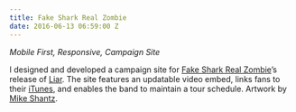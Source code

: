 ```yaml
---
title: Fake Shark Real Zombie
date: 2016-06-13 06:59:00 Z
---
```


*Mobile First, Responsive, Campaign Site*

I designed and developed a campaign site for [Fake Shark Real Zombie](http://www.fakesharkrealzombie.com/)’s release of [Liar](https://itunes.apple.com/ca/album/liar/id599166015). The site features an updatable video embed, links fans to their [iTunes](https://itunes.apple.com/ca/album/girls-featuring-steve-bays/id561288437?i=561288555), and enables the band to maintain a tour schedule. Artwork by [Mike Shantz](http://gnargrim.tumblr.com/).